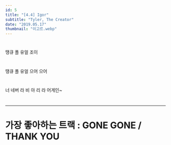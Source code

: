 ```yaml
---
id: 5
title: "[4.4] Igor"
subtitle: "Tyler, The Creator"
date: "2019.05.17"
thumbnail: "이고르.webp"
---
```

#
땡큐 폴 유얼 조이
#
땡큐 폴 유얼 으어 으어
#
너 네버 라 비 아 리 라 어게인~
#
---
#
# 가장 좋아하는 트랙 : GONE GONE / THANK YOU
#
